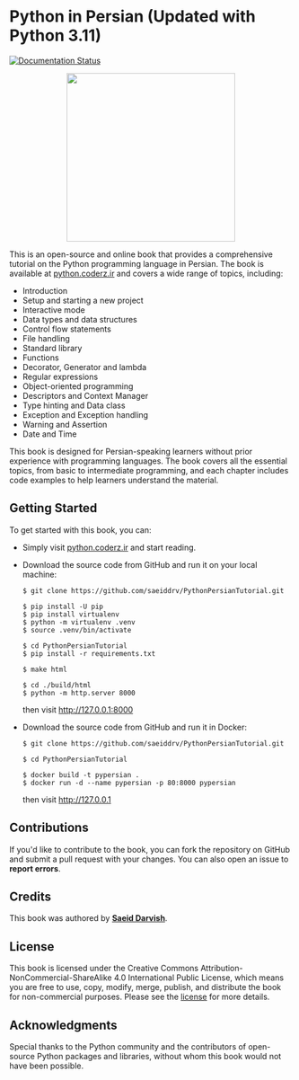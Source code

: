 
# Python in Persian (Updated with Python 3.11)

[![Documentation Status](https://readthedocs.org/projects/pythonpersiantutorial/badge/?version=latest)](https://readthedocs.org/projects/pythonpersiantutorial/?badge=latest)

<p align="center">
    <img height="300" src="https://python.coderz.ir/_images/python-3-11.png">
</p>

This is an open-source and online book that provides a comprehensive tutorial on the Python programming language in Persian. The book is available at [python.coderz.ir](https://python.coderz.ir/) and covers a wide range of topics, including:

- Introduction
- Setup and starting a new project
- Interactive mode
- Data types and data structures
- Control flow statements
- File handling
- Standard library
- Functions
- Decorator‌, Generator and lambda
- Regular expressions
- Object-oriented programming
- Descriptors and Context Manager
- Type hinting and Data class
- Exception and Exception handling
- Warning and Assertion
- Date and Time

This book is designed for Persian-speaking learners without prior experience with programming languages. The book covers all the essential topics, from basic to intermediate programming, and each chapter includes code examples to help learners understand the material.

## Getting Started

To get started with this book, you can:

- Simply visit [python.coderz.ir](https://python.coderz.ir/) and start reading. 

- Download the source code from GitHub and run it on your local machine:

  ```
  $ git clone https://github.com/saeiddrv/PythonPersianTutorial.git
  
  $ pip install -U pip
  $ pip install virtualenv
  $ python -m virtualenv .venv
  $ source .venv/bin/activate
  
  $ cd PythonPersianTutorial
  $ pip install -r requirements.txt
  
  $ make html
  
  $ cd ./build/html
  $ python -m http.server 8000
  ```
  then visit http://127.0.0.1:8000
  
- Download the source code from GitHub and run it in Docker:
  
  ```
  $ git clone https://github.com/saeiddrv/PythonPersianTutorial.git
  
  $ cd PythonPersianTutorial
  
  $ docker build -t pypersian .
  $ docker run -d --name pypersian -p 80:8000 pypersian
  ```
  then visit http://127.0.0.1
 

## Contributions

If you'd like to contribute to the book, you can fork the repository on GitHub and submit a pull request with your changes. You can also open an issue to **report errors**.

## Credits

This book was authored by [**Saeid Darvish**](https://saeiddrv.github.io).

## License

This book is licensed under the Creative Commons Attribution-NonCommercial-ShareAlike 4.0 International Public License, which means you are free to use, copy, modify, merge, publish, and distribute the book for non-commercial purposes. Please see the [license](https://creativecommons.org/licenses/by-nc-sa/4.0/) for more details.

## Acknowledgments

Special thanks to the Python community and the contributors of open-source Python packages and libraries, without whom this book would not have been possible.

